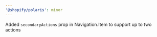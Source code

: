 ```yaml
---
'@shopify/polaris': minor
---
```


Added `secondaryActions` prop in Navigation.Item to support up to two actions
